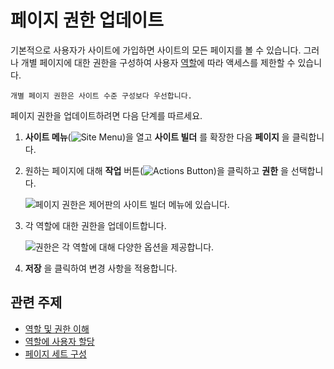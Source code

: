 # 페이지 권한 업데이트

기본적으로 사용자가 사이트에 가입하면 사이트의 모든 페이지를 볼 수 있습니다. 그러나 개별 페이지에 대한 권한을 구성하여 사용자 [역할](../../../users-and-permissions/roles-and-permissions/understanding-roles-and-permissions.md)에 따라 액세스를 제한할 수 있습니다.

```{note}
개별 페이지 권한은 사이트 수준 구성보다 우선합니다.
```

페이지 권한을 업데이트하려면 다음 단계를 따르세요.

1. **사이트 메뉴**(![Site Menu](../../../images/icon-product-menu.png))을 열고 **사이트 빌더** 를 확장한 다음 **페이지** 을 클릭합니다.

1. 원하는 페이지에 대해 **작업** 버튼(![Actions Button](../../../images/icon-options.png))을 클릭하고 **권한** 을 선택합니다.

    ![페이지 권한은 제어판의 사이트 빌더 메뉴에 있습니다.](./updating-page-permissions/images/01.png)

1. 각 역할에 대한 권한을 업데이트합니다.

    ![권한은 각 역할에 대해 다양한 옵션을 제공합니다.](./updating-page-permissions/images/02.png)

1. **저장** 을 클릭하여 변경 사항을 적용합니다.

## 관련 주제

* [역할 및 권한 이해](../../../users-and-permissions/roles-and-permissions/understanding-roles-and-permissions.md)
* [역할에 사용자 할당](../../../users-and-permissions/roles-and-permissions/assigning-users-to-roles.md)
* [페이지 세트 구성](./configuring-page-sets.md)
